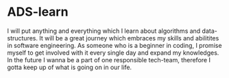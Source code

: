 # ADS-learn
I will put anything and everything which I learn about algorithms and data-structures. It will be a great journey which embraces my skills and abilitites in software engineering.
As someone who is a beginner in coding, I promise myself to get involved with it every single day and expand my knowledges.
In the future I wanna be a part of one responsible tech-team, therefore I gotta keep up of what is going on in our life. 
